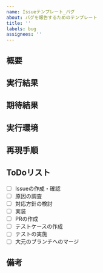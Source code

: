 ```yaml
---
name: Issueテンプレート_バグ
about: バグを報告するためのテンプレート
title: ''
labels: bug
assignees: ''
---
```


## 概要


## 実行結果


## 期待結果


## 実行環境


## 再現手順


## ToDoリスト

- [ ] Issueの作成・確認
- [ ] 原因の調査
- [ ] 対応方針の検討
- [ ] 実装
- [ ] PRの作成
- [ ] テストケースの作成
- [ ] テストの実施
- [ ] 大元のブランチへのマージ

## 備考

